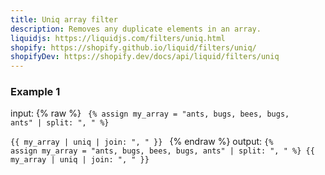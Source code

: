 ```yaml
---
title: Uniq array filter
description: Removes any duplicate elements in an array.
liquidjs: https://liquidjs.com/filters/uniq.html
shopify: https://shopify.github.io/liquid/filters/uniq/
shopifyDev: https://shopify.dev/docs/api/liquid/filters/uniq
---
```

### Example 1
input: {% raw %}
<code>
{% assign my_array = "ants, bugs, bees, bugs, ants" | split: ", " %}  
{{ my_array | uniq | join: ", " }}
</code>
{% endraw %}
output:
<code>{% assign my_array = "ants, bugs, bees, bugs, ants" | split: ", " %}
{{ my_array | uniq | join: ", " }}
</code>